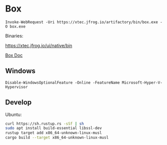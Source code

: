 # Box


```pwsh
Invoke-WebRequest -Uri https://xtec.jfrog.io/artifactory/bin/box.exe -O box.exe
```

Binaries:

https://xtec.jfrog.io/ui/native/bin

[Box Doc](https://docs.google.com/document/d/1rcFciC9QomiV08VoHR40ZTcBzzehsiyDft2euRNbFlM/edit#)

## Windows

```pwsh
Disable-WindowsOptionalFeature -Online -FeatureName Microsoft-Hyper-V-Hypervisor
```


## Develop

Ubuntu:

```sh
curl https://sh.rustup.rs -sSf | sh
sudo apt install build-essential libssl-dev
rustup target add x86_64-unknown-linux-musl
cargo build --target x86_64-unknown-linux-musl
```
